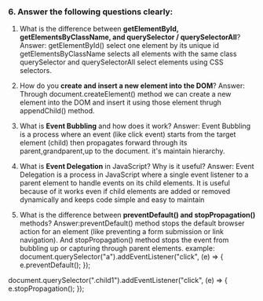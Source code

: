### 6. Answer the following questions clearly:

1. What is the difference between **getElementById, getElementsByClassName, and querySelector / querySelectorAll**?
Answer: getElementById() select one element by its unique id
getElementsByClassName selects all elements with the same class
querySelector and querySelectorAll select elements using CSS selectors.



2. How do you **create and insert a new element into the DOM**?
Answer: Through document.createElement() method we can create a new element into the DOM and insert it using those element thrugh appendChild() method.


3. What is **Event Bubbling** and how does it work?
Answer: Event Bubbling is a process where an event (like click event) starts from the target element (child) then propagates forward through its parent,grandparent,up to the document. it's maintain hierarchy.


4. What is **Event Delegation** in JavaScript? Why is it useful?
Answer: Event Delegation is a process in JavaScript where a single event listener to a parent element to handle events on its child elements. It is useful because of it works even if child elements are added or removed dynamically and keeps code simple and easy to maintain


5. What is the difference between **preventDefault() and stopPropagation()** methods?
Answer:preventDefault() method stops the default browser action for an element (like preventing a form submission or link navigation). And stopPropagation() method stops the event from bubbling up or capturing through parent elements.
example:
document.querySelector("a").addEventListener("click", (e) => {
  e.preventDefault();
});

document.querySelector(".child1").addEventListener("click", (e) => {
  e.stopPropagation();
});








